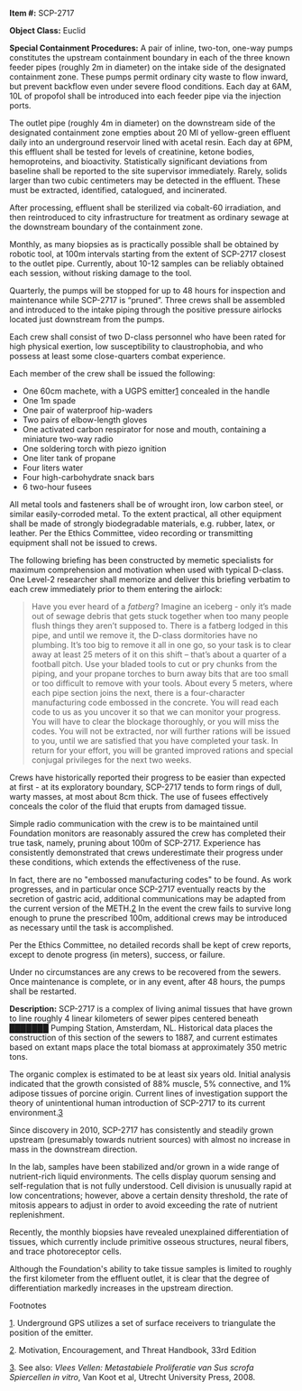 **Item #:** SCP-2717

**Object Class:** Euclid

**Special Containment Procedures:** A pair of inline, two-ton, one-way pumps constitutes the upstream containment boundary in each of the three known feeder pipes (roughly 2m in diameter) on the intake side of the designated containment zone. These pumps permit ordinary city waste to flow inward, but prevent backflow even under severe flood conditions. Each day at 6AM, 10L of propofol shall be introduced into each feeder pipe via the injection ports.

The outlet pipe (roughly 4m in diameter) on the downstream side of the designated containment zone empties about 20 Ml of yellow-green effluent daily into an underground reservoir lined with acetal resin. Each day at 6PM, this effluent shall be tested for levels of creatinine, ketone bodies, hemoproteins, and bioactivity. Statistically significant deviations from baseline shall be reported to the site supervisor immediately. Rarely, solids larger than two cubic centimeters may be detected in the effluent. These must be extracted, identified, catalogued, and incinerated.

After processing, effluent shall be sterilized via cobalt-60 irradiation, and then reintroduced to city infrastructure for treatment as ordinary sewage at the downstream boundary of the containment zone.

Monthly, as many biopsies as is practically possible shall be obtained by robotic tool, at 100m intervals starting from the extent of SCP-2717 closest to the outlet pipe. Currently, about 10-12 samples can be reliably obtained each session, without risking damage to the tool.

Quarterly, the pumps will be stopped for up to 48 hours for inspection and maintenance while SCP-2717 is “pruned”. Three crews shall be assembled and introduced to the intake piping through the positive pressure airlocks located just downstream from the pumps.

Each crew shall consist of two D-class personnel who have been rated for high physical exertion, low susceptibility to claustrophobia, and who possess at least some close-quarters combat experience.

Each member of the crew shall be issued the following:

*   One 60cm machete, with a UGPS emitter[1](javascript:;) concealed in the handle
*   One 1m spade
*   One pair of waterproof hip-waders
*   Two pairs of elbow-length gloves
*   One activated carbon respirator for nose and mouth, containing a miniature two-way radio
*   One soldering torch with piezo ignition
*   One liter tank of propane
*   Four liters water
*   Four high-carbohydrate snack bars
*   6 two-hour fusees

All metal tools and fasteners shall be of wrought iron, low carbon steel, or similar easily-corroded metal. To the extent practical, all other equipment shall be made of strongly biodegradable materials, e.g. rubber, latex, or leather. Per the Ethics Committee, video recording or transmitting equipment shall not be issued to crews.

The following briefing has been constructed by memetic specialists for maximum comprehension and motivation when used with typical D-class. One Level-2 researcher shall memorize and deliver this briefing verbatim to each crew immediately prior to them entering the airlock:

> Have you ever heard of a _fatberg_? Imagine an iceberg - only it’s made out of sewage debris that gets stuck together when too many people flush things they aren’t supposed to. There is a fatberg lodged in this pipe, and until we remove it, the D-class dormitories have no plumbing. It’s too big to remove it all in one go, so your task is to clear away at least 25 meters of it on this shift – that’s about a quarter of a football pitch. Use your bladed tools to cut or pry chunks from the piping, and your propane torches to burn away bits that are too small or too difficult to remove with your tools. About every 5 meters, where each pipe section joins the next, there is a four-character manufacturing code embossed in the concrete. You will read each code to us as you uncover it so that we can monitor your progress. You will have to clear the blockage thoroughly, or you will miss the codes. You will not be extracted, nor will further rations will be issued to you, until we are satisfied that you have completed your task. In return for your effort, you will be granted improved rations and special conjugal privileges for the next two weeks.

Crews have historically reported their progress to be easier than expected at first - at its exploratory boundary, SCP-2717 tends to form rings of dull, warty masses, at most about 8cm thick. The use of fusees effectively conceals the color of the fluid that erupts from damaged tissue.

Simple radio communication with the crew is to be maintained until Foundation monitors are reasonably assured the crew has completed their true task, namely, pruning about 100m of SCP-2717. Experience has consistently demonstrated that crews underestimate their progress under these conditions, which extends the effectiveness of the ruse.

In fact, there are no "embossed manufacturing codes" to be found. As work progresses, and in particular once SCP-2717 eventually reacts by the secretion of gastric acid, additional communications may be adapted from the current version of the METH.[2](javascript:;) In the event the crew fails to survive long enough to prune the prescribed 100m, additional crews may be introduced as necessary until the task is accomplished.

Per the Ethics Committee, no detailed records shall be kept of crew reports, except to denote progress (in meters), success, or failure.

Under no circumstances are any crews to be recovered from the sewers. Once maintenance is complete, or in any event, after 48 hours, the pumps shall be restarted.

**Description:** SCP-2717 is a complex of living animal tissues that have grown to line roughly 4 linear kilometers of sewer pipes centered beneath ███████ Pumping Station, Amsterdam, NL. Historical data places the construction of this section of the sewers to 1887, and current estimates based on extant maps place the total biomass at approximately 350 metric tons.

The organic complex is estimated to be at least six years old. Initial analysis indicated that the growth consisted of 88% muscle, 5% connective, and 1% adipose tissues of porcine origin. Current lines of investigation support the theory of unintentional human introduction of SCP-2717 to its current environment.[3](javascript:;)

Since discovery in 2010, SCP-2717 has consistently and steadily grown upstream (presumably towards nutrient sources) with almost no increase in mass in the downstream direction.

In the lab, samples have been stabilized and/or grown in a wide range of nutrient-rich liquid environments. The cells display quorum sensing and self-regulation that is not fully understood. Cell division is unusually rapid at low concentrations; however, above a certain density threshold, the rate of mitosis appears to adjust in order to avoid exceeding the rate of nutrient replenishment.

Recently, the monthly biopsies have revealed unexplained differentiation of tissues, which currently include primitive osseous structures, neural fibers, and trace photoreceptor cells.

Although the Foundation's ability to take tissue samples is limited to roughly the first kilometer from the effluent outlet, it is clear that the degree of differentiation markedly increases in the upstream direction.

Footnotes

[1](javascript:;). Underground GPS utilizes a set of surface receivers to triangulate the position of the emitter.

[2](javascript:;). Motivation, Encouragement, and Threat Handbook, 33rd Edition

[3](javascript:;). See also: _Vlees Vellen: Metastabiele Proliferatie van Sus scrofa Spiercellen in vitro_, Van Koot et al, Utrecht University Press, 2008.